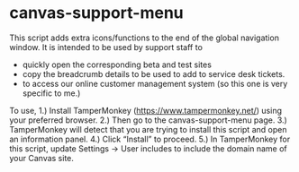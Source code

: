 # canvas-support-menu
This script adds extra icons/functions to the end of the global navigation window.
It is intended to be used by support staff to 
- quickly open the corresponding beta and test sites
- copy the breadcrumb details to be used to add to service desk tickets.
- to access our online customer management system (so this one is very specific to me.)

To use, 
1.) Install TamperMonkey (https://www.tampermonkey.net/) using your preferred browser.
2.) Then go to the canvas-support-menu page.
3.) TamperMonkey will detect that you are trying to install this script and open an information panel. 
4.) Click “Install” to proceed.
5.) In TamperMonkey for this script, update Settings -> User includes to include the domain name of your Canvas site.
